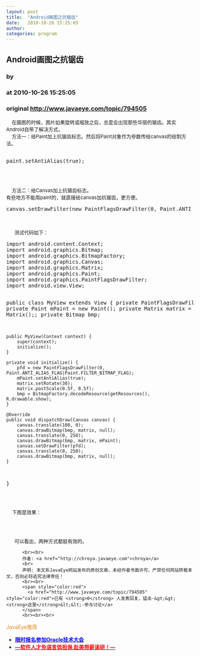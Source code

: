 ```yaml
---
layout: post
title:  "Android画图之抗锯齿"
date:   2010-10-26 15:25:05
author: 
categories: program
---
```


## Android画图之抗锯齿
### by 
### at 2010-10-26 15:25:05
### original <http://www.javaeye.com/topic/794505>

<p><span style="font-size:small">    在画图的时候，图片如果旋转或缩放之后，总是会出现那些华丽的锯齿。其实Android自带了解决方式。<br>
    方法一：给Paint加上抗锯齿标志。然后将Paint对象作为参数传给canvas的绘制方法。<br><br></span>
</p>
<pre name="code">paint.setAntiAlias(true);</pre>
<p> </p>
<p><span style="font-size:small"><br>
    方法二：给Canvas加上抗锯齿标志。<br>
有些地方不能用paint的，就直接给canvas加抗锯齿，更方便。</span>
</p>
<pre name="code">canvas.setDrawFilter(new PaintFlagsDrawFilter(0, Paint.ANTI_ALIAS_FLAG|Paint.FILTER_BITMAP_FLAG));</pre>
<p> </p>
<p><span style="font-size:small">      测试代码如下：</span>
</p>
<pre name="code">import android.content.Context;
import android.graphics.Bitmap;
import android.graphics.BitmapFactory;
import android.graphics.Canvas;
import android.graphics.Matrix;
import android.graphics.Paint;
import android.graphics.PaintFlagsDrawFilter;
import android.view.View;

public class MyView extends View {
	private PaintFlagsDrawFilter pfd;
	private Paint mPaint = new Paint();
	private Matrix matrix = new Matrix();;
	private Bitmap bmp;

	public MyView(Context context) {
		super(context);
		initialize();
	}

	private void initialize() {
		pfd = new PaintFlagsDrawFilter(0, Paint.ANTI_ALIAS_FLAG|Paint.FILTER_BITMAP_FLAG);		
		mPaint.setAntiAlias(true);
		matrix.setRotate(30);
		matrix.postScale(0.5f, 0.5f);
		bmp = BitmapFactory.decodeResource(getResources(), R.drawable.show);
	}
	
	@Override
	public void dispatchDraw(Canvas canvas) {
		canvas.translate(100, 0);
		canvas.drawBitmap(bmp, matrix, null);
		canvas.translate(0, 250);
		canvas.drawBitmap(bmp, matrix, mPaint);
		canvas.setDrawFilter(pfd);
		canvas.translate(0, 250);
		canvas.drawBitmap(bmp, matrix, null);
	}
}</pre>
 
<p>    <span style="font-size:small">下图是效果：</span>
</p>
<p><img src="http://dl.javaeye.com/upload/picture/pic/74764/ffbc2f26-aa4c-389a-9c99-02f4f561b13c.png" alt=""></p>
<p> </p>
<p><span style="font-size:small">      可以看出，两种方式都挺有效的。</span></p>
          
          <br><br>
          作者: <a href="http://chroya.javaeye.com">chroya</a> 
          <br>
          声明: 本文系JavaEye网站发布的原创文章，未经作者书面许可，严禁任何网站转载本文，否则必将追究法律责任！
          <br><br>
          <span style="color:red">
            <a href="http://www.javaeye.com/topic/794505" style="color:red">已有 <strong>0</strong> 人发表回复，猛击-&gt;&gt;<strong>这里</strong>&lt;&lt;-参与讨论</a>
          </span>
          <br><br><br>
<span style="color:#e28822">JavaEye推荐</span>
<br>
<ul><li><a href="http://www.iteye.com/clicks/439"><span style="color:blue;font-weight:bold">限时报名参加Oracle技术大会</span></a></li><li><a href="http://www.iteye.com/clicks/433"><span style="color:red;font-weight:bold">—软件人才免语言低担保 赴美带薪读研！— </span></a></li></ul>
<br><br><br>